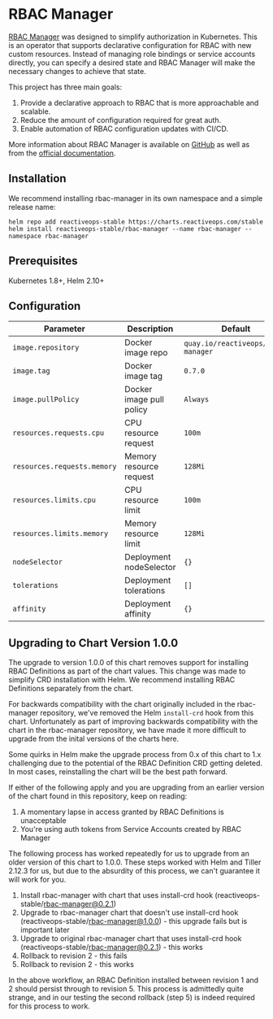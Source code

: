 # RBAC Manager

[RBAC Manager](https://reactiveops.github.io/rbac-manager/) was designed to simplify authorization in Kubernetes. This is an operator that supports declarative configuration for RBAC with new custom resources. Instead of managing role bindings or service accounts directly, you can specify a desired state and RBAC Manager will make the necessary changes to achieve that state.

This project has three main goals:

1. Provide a declarative approach to RBAC that is more approachable and scalable.
2. Reduce the amount of configuration required for great auth.
3. Enable automation of RBAC configuration updates with CI/CD.

More information about RBAC Manager is available on [GitHub](https://github.com/reactiveops/rbac-manager) as well as from the [official documentation](https://reactiveops.github.io/rbac-manager/).

## Installation

We recommend installing rbac-manager in its own namespace and a simple release name:

```
helm repo add reactiveops-stable https://charts.reactiveops.com/stable
helm install reactiveops-stable/rbac-manager --name rbac-manager --namespace rbac-manager
```

## Prerequisites

Kubernetes 1.8+, Helm 2.10+

## Configuration

| Parameter                   | Description              | Default                            |
| --------------------------- | ------------------------ | ---------------------------------- |
| `image.repository`          | Docker image repo        | `quay.io/reactiveops/rbac-manager` |
| `image.tag`                 | Docker image tag         | `0.7.0`                            |
| `image.pullPolicy`          | Docker image pull policy | `Always`                           |
| `resources.requests.cpu`    | CPU resource request     | `100m`                             |
| `resources.requests.memory` | Memory resource request  | `128Mi`                            |
| `resources.limits.cpu`      | CPU resource limit       | `100m`                             |
| `resources.limits.memory`   | Memory resource limit    | `128Mi`                            |
| `nodeSelector`              | Deployment nodeSelector  | `{}`                               |
| `tolerations`               | Deployment tolerations   | `[]`                               |
| `affinity`                  | Deployment affinity      | `{}`                               |

## Upgrading to Chart Version 1.0.0

The upgrade to version 1.0.0 of this chart removes support for installing RBAC Definitions as part of the chart values. This change was made to simplify CRD installation with Helm. We recommend installing RBAC Definitions separately from the chart.

For backwards compatibility with the chart originally included in the rbac-manager repository, we've removed the Helm `install-crd` hook from this chart. Unfortunately as part of improving backwards compatibility with the chart in the rbac-manager repository, we have made it more difficult to upgrade from the inital versions of the charts here.

Some quirks in Helm make the upgrade process from 0.x of this chart to 1.x challenging due to the potential of the RBAC Definition CRD getting deleted. In most cases, reinstalling the chart will be the best path forward.

If either of the following apply and you are upgrading from an earlier version of the chart found in this repository, keep on reading:

1. A momentary lapse in access granted by RBAC Definitions is unacceptable
2. You're using auth tokens from Service Accounts created by RBAC Manager

The following process has worked repeatedly for us to upgrade from an older version of this chart to 1.0.0. These steps worked with Helm and Tiller 2.12.3 for us, but due to the absurdity of this process, we can't guarantee it will work for you.

1. Install rbac-manager with chart that uses install-crd hook (reactiveops-stable/rbac-manager@0.2.1)
2. Upgrade to rbac-manager chart that doesn't use install-crd hook (reactiveops-stable/rbac-manager@1.0.0) - this upgrade fails but is important later
3. Upgrade to original rbac-manager chart that uses install-crd hook (reactiveops-stable/rbac-manager@0.2.1) - this works
4. Rollback to revision 2 - this fails
5. Rollback to revision 2 - this works

In the above workflow, an RBAC Definition installed between revision 1 and 2 should persist through to revision 5. This process is admittedly quite strange, and in our testing the second rollback (step 5) is indeed required for this process to work.
